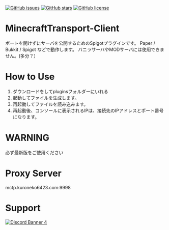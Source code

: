[![GitHub issues](https://img.shields.io/github/issues/kuronekoserver/MinecraftTransport-Client?style=for-the-badge)](https://github.com/kuronekoserver/MinecraftTransport-Client/issues)
[![GitHub stars](https://img.shields.io/github/stars/kuronekoserver/MinecraftTransport-Client?style=for-the-badge)](https://github.com/kuronekoserver/MinecraftTransport-Client/stargazers)
[![GitHub license](https://img.shields.io/github/license/kuronekoserver/MinecraftTransport-Client?style=for-the-badge)](https://github.com/kuronekoserver/MinecraftTransport-Client)
# MinecraftTransport-Client
ポートを開けずにサーバを公開するためのSpigotプラグインです。 
Paper / Bukkit / Spigot などで動作します。 
バニラサーバやMODサーバには使用できません。(多分？）

# How to Use
1. ダウンロードをしてpluginsフォルダーにいれる
2. 起動してファイルを生成します。
3. 再起動してファイルを読み込みます。
4. 再起動後、コンソールに表示されるIPは、接続先のIPアドレスとポート番号になります。

# WARNING
必ず最新版をご使用ください

# Proxy Server
mctp.kuroneko6423.com:9998  

# Support
[![Discord Banner 4](https://discordapp.com/api/guilds/867038364552396860/widget.png?style=banner4)](https://discord.gg/Y6w5Jv3EAR )
